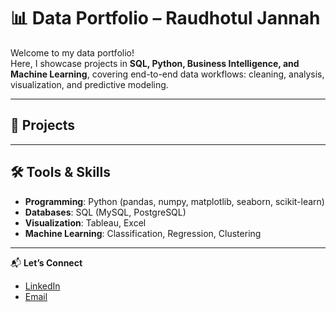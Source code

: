 # 📊 Data Portfolio – Raudhotul Jannah

Welcome to my data portfolio!  
Here, I showcase projects in **SQL, Python, Business Intelligence, and Machine Learning**, covering end-to-end data workflows: cleaning, analysis, visualization, and predictive modeling.  

---

## 🔹 Projects


---

## 🛠 Tools & Skills
- **Programming**: Python (pandas, numpy, matplotlib, seaborn, scikit-learn)  
- **Databases**: SQL (MySQL, PostgreSQL)  
- **Visualization**: Tableau, Excel  
- **Machine Learning**: Classification, Regression, Clustering  

---

📬 **Let’s Connect**  
- [LinkedIn](https://linkedin.com/in/raudhotul-jannah)  
- [Email](mailto:rj,raudhotulj@gmail.com)  


